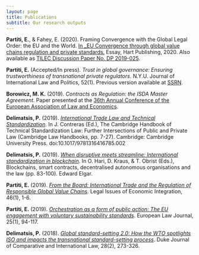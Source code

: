 ```yaml
---
layout: page
title: Publications
subtitle: Our research outputs
---
```


**Partiti, E.**, & Fahey, E. (2020). Framing Convergence with the Global Legal Order: the EU and the World. [In _EU Convergence through global value chains regulation and private standards.](https://www.bloomsburyprofessional.com/uk/framing-convergence-with-the-global-legal-order-9781509934393/) Essay, Hart Publishing, 2020. Also available as [TILEC Discussion Paper No. DP 2019-025](https://papers.ssrn.com/sol3/papers.cfm?abstract_id=3499603).

**Partiti, E.** (Accepted/In press). _Trust in global governance: Ensuring trustworthiness of transnational private regulators_. N.Y.U. Journal of International Law and Politics, 52(1). Previous version available at [SSRN](https://papers.ssrn.com/sol3/papers.cfm?abstract_id=3406716).

**Borowicz, M. K.** (2019). _Contracts as Regulation: the ISDA Master Agreement_. Paper presented at the [36th Annual Conference of the European Association of Law and Economics](https://eale.org/conference/eale-2019-tel-aviv/general-information).

**Delimatsis, P.** (2019). _[International Trade Law and Technical Standardization](https://www.cambridge.org/core/books/cambridge-handbook-of-technical-standardization-law/international-trade-law-and-technical-standardization/C9D663788DF975859F70040BA672DEF3)_. In J. Contreras (Ed.), The Cambridge Handbook of Technical Standardization Law: Further Intersections of Public and Private Law (Cambridge Law Handbooks, pp. 7-27). Cambridge: Cambridge University Press. doi:10.1017/9781316416785.002

**Delimatsis, P.** (2019). _[When disruptive meets streamline: International standardization in blockchain](https://www.elgaronline.com/view/edcoll/9781788115124/9781788115124.00010.xml)_. In O. Hari, D. Kraus, & T. Obrist (Eds.), Blockchains, smart contracts, decentralised autonomous organisations and the law (pp. 83-100). Edward Elgar.

**Partiti, E.** (2019). _[From the Board: International Trade and the Regulation of Responsible Global Value Chains](https://www.kluwerlawonline.com/abstract.php?area=Journals&id=LEIE2019001)_. Legal Issues of Economic Integration, 46(1), 1-6.

**Partiti, E.** (2019). _[Orchestration as a form of public action: The EU engagement with voluntary sustainability standards](https://onlinelibrary.wiley.com/doi/full/10.1111/eulj.12299)_. European Law Journal, 25(1), 94-117.

**Delimatsis, P.** (2018). _[Global standard-setting 2.0: How the WTO spotlights ISO and impacts the transnational standard-setting process](https://scholarship.law.duke.edu/djcil/vol28/iss2/3)_. Duke Journal of Comparative and International Law, 28(2), 273-326.
